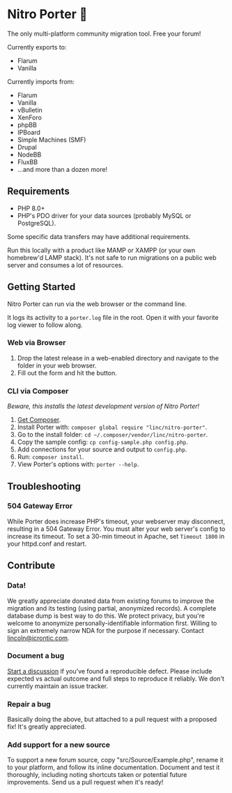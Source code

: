 Nitro Porter 🚀
==============

The only multi-platform community migration tool. Free your forum!

Currently exports to: 
* Flarum
* Vanilla

Currently imports from:
* Flarum
* Vanilla
* vBulletin
* XenForo
* phpBB
* IPBoard
* Simple Machines (SMF)
* Drupal
* NodeBB
* FluxBB
* ...and more than a dozen more!

## Requirements

* PHP 8.0+
* PHP's PDO driver for your data sources (probably MySQL or PostgreSQL).

Some specific data transfers may have additional requirements.

Run this locally with a product like MAMP or XAMPP (or your own homebrew'd LAMP stack). It's not safe to run migrations on a public web server and consumes a lot of resources.

## Getting Started

Nitro Porter can run via the web browser or the command line. 

It logs its activity to a `porter.log` file in the root. Open it with your favorite log viewer to follow along.

### Web via Browser

1. Drop the latest release in a web-enabled directory and navigate to the folder in your web browser.
2. Fill out the form and hit the button.

### CLI via Composer

_Beware, this installs the latest development version of Nitro Porter!_

1. [Get Composer](https://getcomposer.org/doc/00-intro.md#installation-linux-unix-macos).
2. Install Porter with: `composer global require "linc/nitro-porter"`.
3. Go to the install folder: `cd ~/.composer/vendor/linc/nitro-porter`. 
4. Copy the sample config: `cp config-sample.php config.php`.
5. Add connections for your source and output to `config.php`.
6. Run: `composer install`.
7. View Porter's options with: `porter --help`.

## Troubleshooting

### 504 Gateway Error

While Porter does increase PHP's timeout, your webserver may disconnect, resulting in a 504 Gateway Error. 
You must alter your web server's config to increase its timeout. 
To set a 30-min timeout in Apache, set `Timeout 1800` in your httpd.conf and restart.

## Contribute

### Data!

We greatly appreciate donated data from existing forums to improve the migration and its testing (using partial, anonymized records). A complete database dump is best way to do this. We protect privacy, but you're welcome to anonymize personally-identifiable information first. Willing to sign an extremely narrow NDA for the purpose if necessary. Contact lincoln@icrontic.com.

### Document a bug

[Start a discussion](https://github.com/linc/nitro-porter/discussions/new) if you've found a reproducible defect. Please include expected vs actual outcome and full steps to reproduce it reliably. We don't currently maintain an issue tracker.

### Repair a bug

Basically doing the above, but attached to a pull request with a proposed fix! It's greatly appreciated.

### Add support for a new source

To support a new forum source, copy "src/Source/Example.php", rename it to your platform, and follow its inline documentation. Document and test it thoroughly, including noting shortcuts taken or potential future improvements. Send us a pull request when it's ready!
